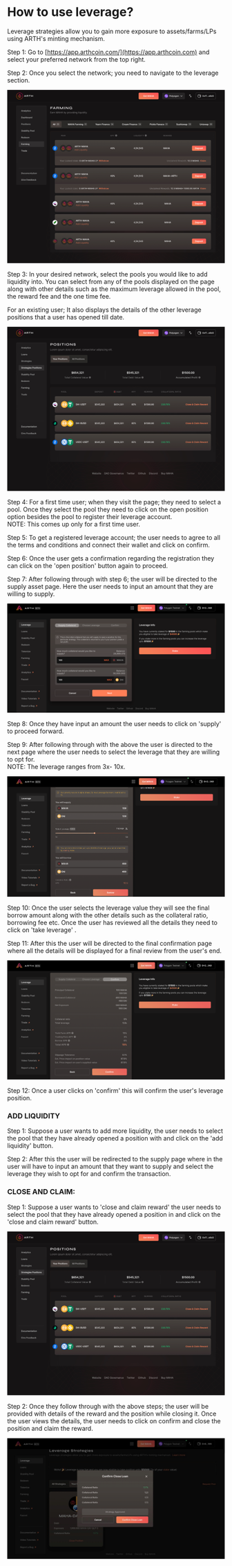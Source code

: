 # How to use leverage?

Leverage strategies allow you to gain more exposure to assets/farms/LPs using ARTH's minting mechanism.&#x20;

Step 1: Go to [https://app.arthcoin.com/](https://app.arthcoin.com) and select your preferred network from the top right.

Step 2: Once you select the network; you need to navigate to the leverage section.&#x20;

![Leverage home page](../../.gitbook/assets/1.jpg)



Step 3: In your desired network, select the pools you would like to add liquidity into. You can select from any of the pools displayed on the page along with other details such as the maximum leverage allowed in the pool, the reward fee and the one time fee.&#x20;

For an existing user; It also displays the details of the other leverage positions that a user has opened till date.&#x20;

![Positions opened by users earlier. ](<../../.gitbook/assets/Strategies Positions - your position.jpg>)

Step 4: For a first time user; when they visit the page; they need to select a pool. Once they select the pool they need to click on the open position option besides the pool to register their leverage account. \
NOTE: This comes up only for a first time user.&#x20;

Step 5: To get a registered leverage account; the user needs to agree to all the terms and conditions and connect their wallet and click on confirm.&#x20;

Step 6: Once the user gets a confirmation regarding the registration they can click on the 'open position' button again to proceed.&#x20;

Step 7: After following through with step 6; the user will be directed to the supply asset page. Here the user needs to input an amount that they are willing to supply.&#x20;

![The user needs to input an amount into the pool that they wish to supply. ](../../.gitbook/assets/1.png)



Step 8: Once they have input an amount the user needs to click on 'supply' to proceed forward.&#x20;

Step 9: After following through with the above the user is directed to the next page where the user needs to select the leverage that they are willing to opt for. \
NOTE: The leverage ranges from 3x- 10x.&#x20;

![The user needs to select the leverage that they want to opt for.](../../.gitbook/assets/2.png)



Step 10: Once the user selects the leverage value they will see the final borrow amount along with the other details such as the collateral ratio, borrowing fee etc. Once the user has reviewed all the details they need to click on 'take leverage' .&#x20;

Step 11: After this the user will be directed to the final confirmation page where all the details will be displayed for a final review from the user's end.&#x20;

![The user needs to confirm the details of the transaction in the final stage. ](../../.gitbook/assets/3.png)



Step 12: Once a user clicks on 'confirm' this will confirm the user's leverage position.&#x20;

### ADD LIQUIDITY

Step 1: Suppose a user wants to add more liquidity, the user needs to select the pool that they have already opened a position with and click on the 'add liquidity' button.&#x20;

Step 2: After this the user will be redirected to the supply page where in the user will have to input an amount that they want to supply and select the leverage they wish to opt for and confirm the transaction.&#x20;

### CLOSE AND CLAIM:&#x20;

Step 1: Suppose a user wants to 'close and claim reward' the user needs to select the pool that they have already opened a position in and click on the 'close and claim reward' button.&#x20;

![The user can view the pools they have invested in and click on the 'close' option.](<../../.gitbook/assets/Strategies Positions - your position (1).jpg>)



Step 2: Once they follow through with the above steps; the user will be provided with details of the reward and the position while closing it. Once the user views the details, the user needs to click on confirm and close the position and claim the reward.&#x20;

![Confirmation of the close loan.](../../.gitbook/assets/4.jpeg)



